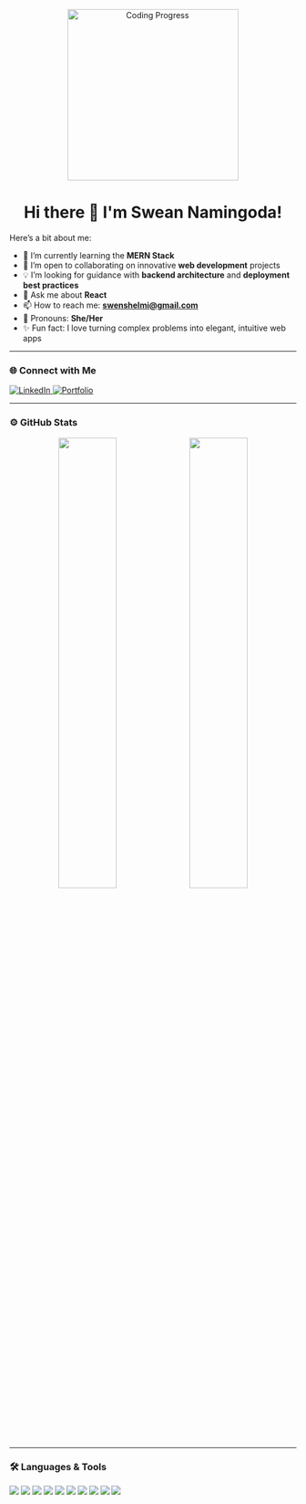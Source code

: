 <!-- Profile Banner -->
<p align="center">
    <img src="https://cdnb.artstation.com/p/assets/images/images/028/991/999/original/anna-havrylyukh-.gif?1596125112" width="300" alt="Coding Progress">
</p>

<h1 style="text-align: center;">Hi there 👋 I'm Swean Namingoda!</h1>

<!--
**sweanTshelmi/sweanTshelmi** is a ✨ _special_ ✨ repository because its `README.md` (this file) appears on your GitHub profile.
-->

Here’s a bit about me:

- 🌱 I’m currently learning the **MERN Stack**  
- 🤝 I’m open to collaborating on innovative **web development** projects  
- 💡 I’m looking for guidance with **backend architecture** and **deployment best practices**  
- 💬 Ask me about **React** 
- 📫 How to reach me: **swenshelmi@gmail.com**  
- 👩 Pronouns: **She/Her**  
- ✨ Fun fact: I love turning complex problems into elegant, intuitive web apps

---

### 🌐 Connect with Me

<p>
  <a href="https://www.linkedin.com/in/swean-naminigoda/" target="_blank">
    <img alt="LinkedIn" src="https://img.shields.io/badge/LinkedIn-blue?style=flat&logo=linkedin" />
  </a>
  <a href="https://your-portfolio-link.com" target="_blank">
    <img alt="Portfolio" src="[https://img.shields.io/badge/Portfolio-%23f9a825?style=flat&logo=google-chrome&logoColor=white](https://stalwart-queijadas-9864de.netlify.app/)" />
  </a>
</p>

---

### ⚙️ GitHub Stats

<p align="center">
  <img src="https://github-readme-stats.vercel.app/api?username=sweanTshelmi&show_icons=true&theme=radical" width="45%" />
  <img src="https://github-readme-stats.vercel.app/api/top-langs/?username=sweanTshelmi&layout=compact&theme=radical" width="45%" />
</p>

---

### 🛠️ Languages & Tools

 <p>
    <img src="https://img.shields.io/badge/HTML5-E34F26?style=flat&logo=html5&logoColor=white" />
    <img src="https://img.shields.io/badge/CSS3-1572B6?style=flat&logo=css3&logoColor=white" />
    <img src="https://img.shields.io/badge/JavaScript-F7DF1E?style=flat&logo=javascript&logoColor=black" />
    <img src="https://img.shields.io/badge/React-20232A?style=flat&logo=react&logoColor=61DAFB" />
    <img src="https://img.shields.io/badge/Node.js-43853D?style=flat&logo=node.js&logoColor=white" />
    <img src="https://img.shields.io/badge/MySQL-4479A1?style=flat&logo=mysql&logoColor=white" />
    <img src="https://img.shields.io/badge/Express.js-000000?style=flat&logo=express&logoColor=white" />
    <img src="https://img.shields.io/badge/Figma-F24E1E?style=flat&logo=figma&logoColor=white" />
    <img src="https://img.shields.io/badge/Java-ED8B00?style=flat&logo=java&logoColor=white" />
    <img src="https://img.shields.io/badge/Kotlin-0095D5?style=flat&logo=kotlin&logoColor=white" />
  </p>
